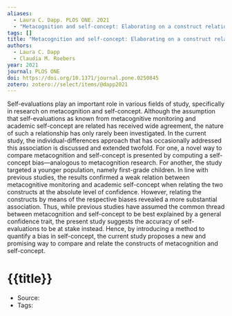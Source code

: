 ```yaml
---
aliases:
  - Laura C. Dapp. PLOS ONE. 2021
  - "Metacognition and self-concept: Elaborating on a construct relation in first-grade children"
tags: []
title: "Metacognition and self-concept: Elaborating on a construct relation in first-grade children"
authors:
  - Laura C. Dapp
  - Claudia M. Roebers
year: 2021
journal: PLOS ONE
doi: https://doi.org/10.1371/journal.pone.0250845
zotero: zotero://select/items/@dapp2021
---
```

<!-- START_ABSTRACT -->
Self-evaluations play an important role in various fields of study, specifically in research on metacognition and self-concept. Although the assumption that self-evaluations as known from metacognitive monitoring and academic self-concept are related has received wide agreement, the nature of such a relationship has only rarely been investigated. In the current study, the individual-differences approach that has occasionally addressed this association is discussed and extended twofold. For one, a novel way to compare metacognition and self-concept is presented by computing a self-concept bias—analogous to metacognition research. For another, the study targeted a younger population, namely first-grade children. In line with previous studies, the results confirmed a weak relation between metacognitive monitoring and academic self-concept when relating the two constructs at the absolute level of confidence. However, relating the constructs by means of the respective biases revealed a more substantial association. Thus, while previous studies have assumed the common thread between metacognition and self-concept to be best explained by a general confidence trait, the present study suggests the accuracy of self-evaluations to be at stake instead. Hence, by introducing a method to quantify a bias in self-concept, the current study proposes a new and promising way to compare and relate the constructs of metacognition and self-concept.
<!-- END_ABSTRACT -->

<!-- START_TEMPLATE -->
# {{title}}

- Source:
- Tags: 
<!-- END_TEMPLATE -->